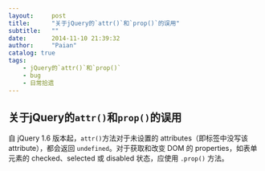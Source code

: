 ```yaml
---
layout:     post
title:      "关于jQuery的`attr()`和`prop()`的误用"
subtitle:   ""
date:       2014-11-10 21:39:32
author:     "Paian"
catalog: true
tags:
    - jQuery的`attr()`和`prop()`
    - bug
    - 日常拾遗
---
```


## 关于jQuery的`attr()`和`prop()`的误用

自 jQuery 1.6 版本起，`attr()`方法对于未设置的 attributes（即标签中没写该 attribute），都会返回 `undefined`。对于获取和改变 DOM 的 properties，如表单元素的 checked、selected 或 disabled 状态，应使用 `.prop()` 方法。

